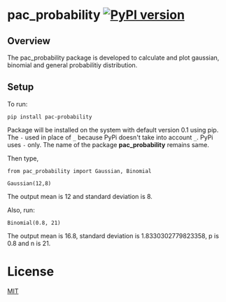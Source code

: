 # pac_probability [![PyPI version](https://badge.fury.io/py/pac-probability.svg)](https://badge.fury.io/py/pac-probability)

## Overview

The pac_probability package is developed to calculate and plot gaussian, binomial and general probabilitiy distribution.

## Setup

To run:
```
pip install pac-probability
```
Package will be installed on the system with default version 0.1 using pip. The ```-``` used in place of ```_``` because PyPi doesn't take into account ```_```. PyPi uses ```-``` only. The name of the package **pac_probability** remains same.

Then type,
```
from pac_probability import Gaussian, Binomial

Gaussian(12,8)
```
The output mean is 12 and standard deviation is 8.

Also, run:
```
Binomial(0.8, 21)
```
The output mean is 16.8, standard deviation is 1.8330302779823358, p is 0.8 and n is 21.

# License
[MIT](https://github.com/dA505819/pac_probability/blob/master/LICENSE)
